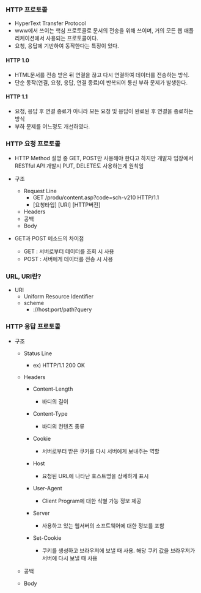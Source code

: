 ### HTTP 프로토콜

- HyperText Transfer Protocol
- www에서 쓰이는 핵심 프로토콜로 문서의 전송을 위해 쓰이며, 거의 모든 웹 애플리케이션에서 사용되는 프로토콜이다.
- 요청, 응답에 기반하여 동작한다는 특징이 있다.



#### HTTP 1.0

- HTML문서를 전송 받은 뒤 연결을 끊고 다시 연결하여 데이터를 전송하는 방식.
- 단순 동작(연결, 요청, 응답, 연결 종료)이 반복되어 통신 부하 문제가 발생한다.

#### HTTP 1.1

- 요청, 응답 후 연결 종료가 아니라 모든 요청 및 응답이 완료된 후 연결을 종료하는 방식
- 부하 문제를 어느정도 개선하였다.



### HTTP 요청 프로토콜

- HTTP Method 설명 중 GET, POST만 사용해야 한다고 하지만 개발자 입장에서 RESTful API 개발시 PUT, DELETE도 사용하는게 원칙임

- 구조
  - Request Line
    - GET /produ/content.asp?code=sch-v210 HTTP/1.1
    - [요청타입] [URI] [HTTP버전]
  - Headers
  - 공백
  - Body
- GET과 POST 메소드의 차이점
  - GET : 서버로부터 데이터를 조회 시 사용
  - POST : 서버에게 데이터를 전송 시 사용

### URL, URI란?

- URI
  - Uniform Resource Identifier
  - scheme
    - ://host:port/path?query


### HTTP 응답 프로토콜

- 구조
  - Status Line
    - ex) HTTP/1.1 200 OK

  - Headers
    - Content-Length
      - 바디의 길이

    - Content-Type
      - 바디의 컨텐츠 종류

    - Cookie
      - 서버로부터 받은 쿠키를 다시 서버에게 보내주는 역할

    - Host
      - 요청된 URL에 나타난 호스트명을 상세하게 표시

    - User-Agent
      - Client Program에 대한 식별 가능 정보 제공

    - Server
      - 사용하고 있는 웹서버의 소프트웨어에 대한 정보를 포함

    - Set-Cookie
      - 쿠키를 생성하고 브라우저에 보낼 때 사용. 해당 쿠키 값을 브라우저가 서버에 다시 보낼 때 사용

  - 공백
  - Body

